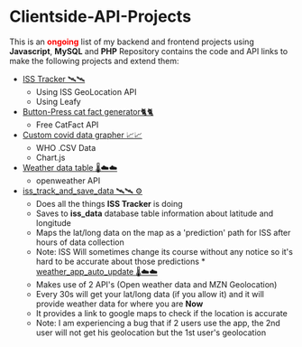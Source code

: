 # Clientside-API-Projects

This is an <span style='color: red'>**ongoing**</span> list of my backend and frontend projects using **Javascript**, **MySQL** and **PHP**
Repository contains the code and API links to make the following projects and extend them: 
* <a href="https://github.com/Blitzcryp/Clientside-API-Projects/tree/master/v1/ISS">ISS Tracker 🛰️🛰️</a>
  * Using ISS GeoLocation API
  * Using Leafy
* <a href="https://github.com/Blitzcryp/Clientside-API-Projects/tree/master/v1/catFacts">Button-Press cat fact generator🐈🐈</a>
  * Free CatFact API
* <a href="https://github.com/Blitzcryp/Clientside-API-Projects/tree/master/v1/graph">Custom covid data grapher 📈📈</a>
  * WHO .CSV Data
  * Chart.js
* <a href="https://github.com/Blitzcryp/Clientside-API-Projects/tree/master/v1/weather">Weather data table 🌡️☁️☁️</a>
  * openweather API
* <a href="https://github.com/Blitzcryp/Clientside-API-Projects/tree/master/v1/iss_track_and_save_data">iss_track_and_save_data 🛰️🛰️ ⚙️</a>
  * Does all the things **ISS Tracker** is doing
  * Saves to **iss_data** database table information about latitude and longitude
  * Maps the lat/long data on the map as a 'prediction' path for ISS after hours of data collection 
  * Note: ISS Will sometimes change its course without any notice so it's hard to be accurate about those predictions
*<a href="https://github.com/Blitzcryp/Clientside-API-Projects/tree/master/v1/weather_app_auto_update"> weather_app_auto_update 🌡️☁️☁️</a>
  * Makes use of 2 API's (Open weather data and MZN Geolocation)
  * Every 30s will get your lat/long data (if you allow it) and it will provide weather data for where you are **Now**
  * It provides a link to google maps to check if the location is accurate
  * Note: I am experiencing a bug that if 2 users use the app, the 2nd user will not get his geolocation but the 1st user's geolocation
